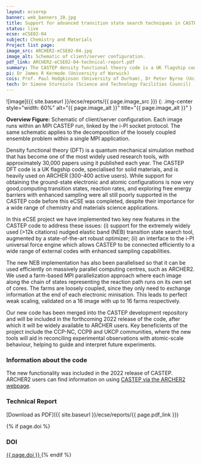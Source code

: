 ```yaml
---
layout: ecserep
banner: web_banners_10.jpg
title: Support for advanced transition state search techniques in CASTEP
status: live
ecse: eCSE02-04
subject: Chemistry and Materials
Project list page:
image_src: ARCHER2-eCSE02-04.jpg
image_alt: Schematic of client/server configuration.
pdf_link: ARCHER2-eCSE02-04-technical-report.pdf
summary: The CASTEP density functional theory code is a UK flagship code, specialised for solid materials, and is heavily used on ARCHER2 (300-400 active users). While support for obtaining the ground-state electronic and atomic configurations is now very good, computing transition states, reaction rates, and exploring free energy barriers with enhanced sampling were relatively poorly supported before this eCSE was completed, despite their importance for a wide range of chemistry and materials science applications. We have implemented two key new features in the CASTEP code to address these issues&colon; (i) support for the widely used nudged elastic band (NEB) transition state search tool, augmented by a state-of-the-art robust optimizer; (ii) an interface to the i-PI universal force engine, which allows CASTEP to be connected efficiently to a range of external codes with enhanced sampling capabilities. The new tools will aid in reconciling experimental observations with atomic-scale behaviour, helping to guide and interpret future experiments.
pi: Dr James R Kermode (University of Warwick)
cois: Prof. Paul Hodgkinson (University of Durham), Dr Peter Byrne (University of York), Dr Phil Hasnip (University of York), Prof Matt Probert (University of York) 
tech: Dr Simone Sturniolo (Science and Technology Facilities Council)
---
```




![image]({{ site.baseurl }}/ecse/reports/{{ page.image_src }})
{: .img-center style="width: 60%" alt="{{ page.image_alt }}" title="{{ page.image_alt }}" }



**Overview Figure:** Schematic of  client/server configuration. Each image runs within an MPI CASTEP run, linked by the i-PI socket protocol. The same schematic applies to the decomposition of the loosely coupled ensemble problem within a single MPI application.



Density functional theory (DFT) is a quantum mechanical simulation method that has become one of the most widely used research tools, with approximately 30,000 papers using it published each year. The CASTEP DFT code is a UK flagship code, specialised for solid materials, and is heavily used on ARCHER (300-400 active users). While support for obtaining the ground-state electronic and atomic configurations is now very good,computing transition states, reaction rates, and exploring free energy barriers with enhanced sampling were all still poorly supported in the CASTEP code  before this eCSE was completed, despite their importance for a wide range of chemistry and materials science applications. 

In this eCSE project we have implemented two key new features in the CASTEP code to address these issues: (i) support for the extremely widely used (>12k citations) nudged elastic band (NEB) transition state search tool, augmented by a state-of-the-art robust optimizer; (ii) an interface to the i-PI universal force engine which allows CASTEP to be connected efficiently to a wide range of external codes with enhanced sampling capabilities.

The new NEB implementation has also been parallelised so that it can be used efficiently on massively parallel computing centres, such as ARCHER2. We used a farm-based MPI parallelization approach where each image along the chain of states representing the reaction path runs on its own set of cores. The farms are loosely coupled, since they only need to exchange information at the end of each electronic minisation. This leads to perfect weak scaling, validated on a 16 image with up to 16 farms respectively.

Our new code has been merged into the CASTEP development repository and will be included in the forthcoming 2022 release of the code, after which it will be widely available to ARCHER users. Key beneficients of the project include the CCP-NC, CCP9 and UKCP communities, where the new tools will aid in reconciling experimental observations with atomic-scale behaviour, helping to guide and interpret future experiments.


### Information about the code

 
The new functionality was included in the 2022 release of CASTEP. ARCHER2 users can find information on using [CASTEP via the ARCHER2 webpage](https://docs.archer2.ac.uk/research-software/castep).


### Technical Report

[Download as PDF]({{ site.baseurl }}/ecse/reports/{{ page.pdf_link }}) 

{% if page.doi  %}
### DOI
  <a href="https://doi.org/{{ page.doi }}">
     {{ page.doi }}
  </a>
{% endif %}